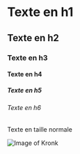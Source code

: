 # Texte en h1
## Texte en h2
### Texte en h3
#### Texte en h4
##### Texte en h5
###### Texte en h6
Texte en taille normale

![Image of Kronk](https://preview.redd.it/request-can-someone-make-kronk-from-emperors-new-groove-v0-u86ndc5wp3n81.jpg?width=360&format=pjpg&auto=webp&s=1453521458dc285cc7203b2e4f9ee5e0c20e1fe9)
